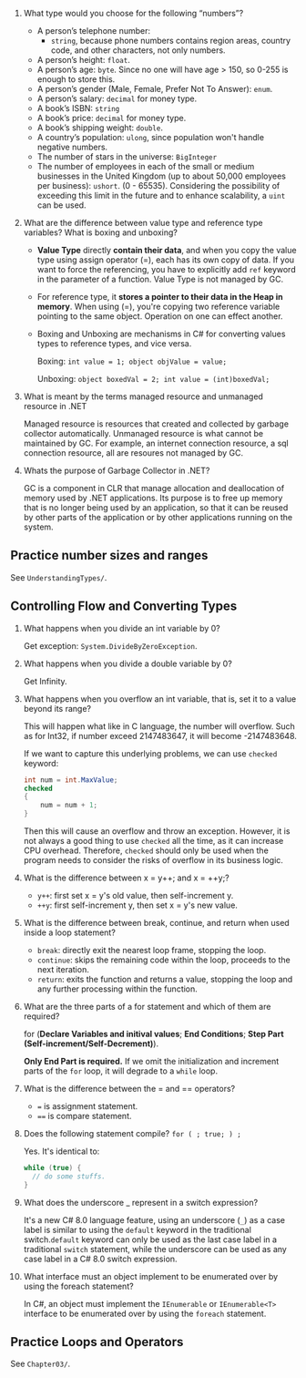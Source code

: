 1. What type would you choose for the following “numbers”?

   - A person’s telephone number: 
     - `string`, because phone numbers contains region areas, country code, and other characters, not only numbers. 
   - A person’s height: `float`.
   - A person’s age: `byte`. Since no one will have age > 150, so 0-255 is enough to store this.
   - A person’s gender (Male, Female, Prefer Not To Answer): `enum`.
   - A person’s salary: `decimal` for money type.
   - A book’s ISBN: `string`
   - A book’s price: `decimal` for money type.
   - A book’s shipping weight: `double`.
   - A country’s population: `ulong`, since population won't handle negative numbers.
   - The number of stars in the universe: `BigInteger`
   - The number of employees in each of the small or medium businesses in the United Kingdom (up to about 50,000 employees per business): `ushort`. (0 - 65535). Considering the possibility of exceeding this limit in the future and to enhance scalability, a `uint` can be used.

2. What are the difference between value type and reference type variables? What is boxing and unboxing?

   - **Value Type** directly **contain their data**, and when you copy the value type using assign operator (=), each has its own copy of data. If you want to force the referencing, you have to explicitly add `ref` keyword in the parameter of a function. Value Type is not managed by GC.

   - For reference type, it **stores a pointer to their data in the Heap in memory**. When using (=), you're copying two reference variable pointing to the same object. Operation on one can effect another.

   - Boxing and Unboxing are mechanisms in C# for converting values types to reference types, and vice versa. 

     Boxing: `int value = 1; object objValue = value; `

     Unboxing: `object boxedVal = 2; int value = (int)boxedVal;`

3. What is meant by the terms managed resource and unmanaged resource in .NET

   Managed resource is resources that created and collected by garbage collector automatically. Unmanaged resource is what cannot be maintained by GC. For example, an internet connection resource, a sql connection resource, all are resoures not managed by GC.

4. Whats the purpose of Garbage Collector in .NET?

   GC is a component in CLR that manage allocation and deallocation of memory used by .NET applications. Its purpose is to free up memory that is no longer being used by an application, so that it can be reused by other parts of the application or by other applications running on the system.

## Practice number sizes and ranges

See `UnderstandingTypes/`.

## Controlling Flow and Converting Types

1. What happens when you divide an int variable by 0?

   Get exception: `System.DivideByZeroException`.
2. What happens when you divide a double variable by 0?

   Get Infinity.
3. What happens when you overflow an int variable, that is, set it to a value beyond its range?

   This will happen what like in C language, the number will overflow. Such as for Int32, if number exceed 2147483647, it will become -2147483648.

   If we want to capture this underlying problems, we can use `checked` keyword:

   ```C#
   int num = int.MaxValue;
   checked
   {
       num = num + 1; 
   }
   ```

   Then this will cause an overflow and throw an exception. However, it is not always a good thing to use `checked` all the time, as it can increase CPU overhead. Therefore, `checked` should only be used when the program needs to consider the risks of overflow in its business logic.
4. What is the difference between x = y++; and x = ++y;?

   - `y++`: first set x = y's old value, then self-increment y.
   - `++y`: first self-increment y, then set x = y's new value.
5. What is the difference between break, continue, and return when used inside a loop statement?

   - `break`: directly exit the nearest loop frame, stopping the loop.
   - `continue`: skips the remaining code within the loop, proceeds to the next iteration.
   - `return`: exits the function and returns a value, stopping the loop and any further processing within the function.
6. What are the three parts of a for statement and which of them are required?

   for (**Declare Variables and initival values**; **End Conditions**; **Step Part (Self-increment/Self-Decrement)**).

   **Only End Part is required.** If we omit the initialization and increment parts of the `for` loop, it will degrade to a `while` loop.

7. What is the difference between the = and == operators?

   - `=` is assignment statement.
   - `==` is compare statement.

8. Does the following statement compile? `for ( ; true; ) ;`

   Yes. It's identical to:

   ```C#
   while (true) {
     // do some stuffs.
   }
   ```

9. What does the underscore _ represent in a switch expression?

   It's a new C# 8.0 language feature, using an underscore (`_`) as a case label is similar to using the `default` keyword in the traditional switch.`default` keyword can only be used as the last case label in a traditional `switch` statement, while the underscore can be used as any case label in a C# 8.0 switch expression.

10. What interface must an object implement to be enumerated over by using the foreach statement?

    In C#, an object must implement the `IEnumerable` or `IEnumerable<T>` interface to be enumerated over by using the `foreach` statement.


## Practice Loops and Operators

See `Chapter03/`.   

